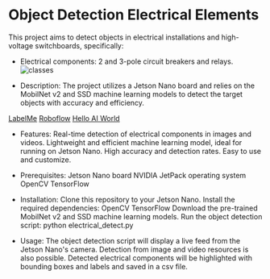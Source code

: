 
# Object Detection Electrical Elements
This project aims to detect objects in electrical installations and high-voltage switchboards, specifically:

* Electrical components: 2 and 3-pole circuit breakers and relays.
![classes](https://github.com/XaVaMi/Object-Detection-Electrical-Elements/assets/173626888/991b5212-f5de-472a-899b-36f28bbd6af4)

* Description:
The project utilizes a Jetson Nano board and relies on the MobilNet v2 and SSD machine learning models to detect the target objects with accuracy and efficiency.

[LabelMe](https://github.com/labelmeai/labelme)
[Roboflow](https://roboflow.com/convert/labelbox-json-to-pascal-voc-xml)
[Hello AI World](https://github.com/dusty-nv/jetson-inference)


* Features:
Real-time detection of electrical components in images and videos.
Lightweight and efficient machine learning model, ideal for running on Jetson Nano.
High accuracy and detection rates.
Easy to use and customize.

* Prerequisites:
Jetson Nano board
NVIDIA JetPack operating system
OpenCV
TensorFlow

* Installation:
Clone this repository to your Jetson Nano.
Install the required dependencies:
OpenCV
TensorFlow
Download the pre-trained MobilNet v2 and SSD machine learning models.
Run the object detection script: python electrical_detect.py

* Usage:
The object detection script will display a live feed from the Jetson Nano's camera.
Detection from image and video resources is also possible.
Detected electrical components will be highlighted with bounding boxes and labels and saved in a csv file.

